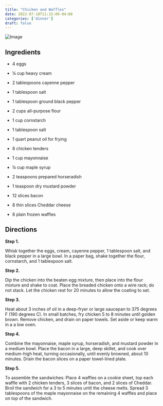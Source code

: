 ```yaml
---
title: "Chicken and Waffles"
date: 2022-07-10T11:15:09-04:00
categories: ['dinner']
draft: false
---
```


![Image](/Img/C&W.jpg)

## Ingredients

- 4 eggs

- ¼ cup heavy cream

- 2 tablespoons cayenne pepper

- 1 tablespoon salt

- 1 tablespoon ground black pepper

- 2 cups all-purpose flour

- 1 cup cornstarch

- 1 tablespoon salt

- 1 quart peanut oil for frying

- 8 chicken tenders

- 1 cup mayonnaise

- ¼ cup maple syrup

- 2 teaspoons prepared horseradish

- 1 teaspoon dry mustard powder

- 12 slices bacon

- 8 thin slices Cheddar cheese

- 8 plain frozen waffles

## Directions

**Step 1.**

Whisk together the eggs, cream, cayenne pepper, 1 tablespoon salt, and black pepper in a large bowl. In a paper bag, shake together the flour, cornstarch, and 1 tablespoon salt.

**Step 2.**

Dip the chicken into the beaten egg mixture, then place into the flour mixture and shake to coat. Place the breaded chicken onto a wire rack; do not stack. Let the chicken rest for 20 minutes to allow the coating to set.

**Step 3.**

Heat about 3 inches of oil in a deep-fryer or large saucepan to 375 degrees F (190 degrees C). In small batches, fry chicken 5 to 8 minutes until golden brown. Remove chicken, and drain on paper towels. Set aside or keep warm in a a low oven.

**Step 4.**

Combine the mayonnaise, maple syrup, horseradish, and mustard powder in a medium bowl. Place the bacon in a large, deep skillet, and cook over medium-high heat, turning occasionally, until evenly browned, about 10 minutes. Drain the bacon slices on a paper towel-lined plate.

**Step 5.**

To assemble the sandwiches: Place 4 waffles on a cookie sheet, top each waffle with 2 chicken tenders, 3 slices of bacon, and 2 slices of Cheddar. Broil the sandwich for a 3 to 5 minutes until the cheese melts. Spread 3 tablespoons of the maple mayonnaise on the remaining 4 waffles and place on top of the sandwich.